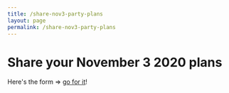 ```yaml
---
title: /share-nov3-party-plans
layout: page
permalink: /share-nov3-party-plans
---
```


# Share your November 3 2020 plans

Here's the form => [go for it](https://forms.gle/nmrnEkRxkv5DpryQ9)!
